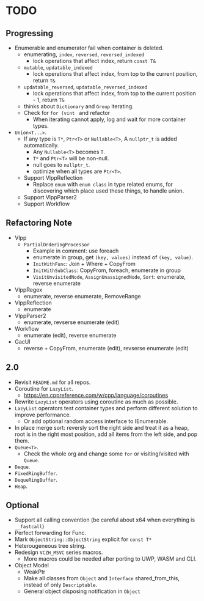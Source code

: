 # TODO

## Progressing

- Enumerable and enumerator fail when container is deleted.
  - enumerating, `index`, `reversed`, `reversed_indexed`
    - lock operations that affect index, return `const T&`
  - `mutable`, `updatable_indexed`
    - lock operations that affect index, from top to the current position, return `T&`
  - `updatable_reversed`, `updatable_reversed_indexed`
    - lock operations that affect index, from top to the current position - 1, return `T&`
  - thinks about `Dictionary` and `Group` iterating.
  - Check for `for (vint ` and refactor
    - When iterating cannot apply, log and wait for more container types.
- `Union<T...>`.
  - If any type is `T*`, `Ptr<T>` or `Nullable<T>`, A `nullptr_t` is added automatically.
    - Any `Nullable<T>` becomes `T`.
    - `T*` and `Ptr<T>` will be non-null.
    - null goes to `nullptr_t`.
    - optimize when all types are `Ptr<T>`.
  - Support VlppReflection
    - Replace `enum` with `enum class` in type related enums, for discovering which place used these things, to handle union.
  - Support VlppParser2
  - Support Workflow

## Refactoring Note

- Vlpp
  - `PartialOrderingProcessor`
    - Example in comment: use foreach
    - enumerate in group, get `(key, values)` instead of `(key, value)`.
    - `InitWithFunc`: Join + Where + CopyFrom
    - `InitWithSubClass`: CopyFrom, foreach, enumerate in group
    - `VisitUnvisitedNode`, `AssignUnassignedNode`, `Sort`: enumerate, reverse enumerate
- VlppRegex
  - enumerate, reverse enumerate, RemoveRange
- VlppReflection
  - enumerate
- VlppParser2
  - enumerate, revserse enumerate (edit)
- Workflow
  - enumerate (edit), reverse enumerate
- GacUI
  - reverse + CopyFrom, enumerate (edit), revserse enumerate (edit)

## 2.0

- Revisit `README.md` for all repos.
- Coroutine for `LazyList`.
  - https://en.cppreference.com/w/cpp/language/coroutines
- Rewrite `LazyList` operators using coroutine as much as possible.
- `LazyList` operators test container types and perform different solution to improve performance.
  - Or add optional random access interface to IEnumerable.
- In place merge sort: reversly sort the right side and treat it as a heap, root is in the right most position, add all items from the left side, and pop them.
- `Queue<T>`.
  - Check the whole org and change some `for` or visiting/visited with `Queue`.
- `Deque`.
- `FixedRingBuffer`.
- `DequeRingBuffer`.
- `Heap`.

## Optional

- Support all calling convention (be careful about x64 when everything is `__fastcall`)
- Perfect forwarding for Func.
- Mark `ObjectString::ObjectString` explicit for `const T*`
- Heterougeneous tree string.
- Redesign `VCZH_MSVC` series macros.
  - More macros could be needed after porting to UWP, WASM and CLI.
- Object Model
  - WeakPtr
  - Make all classes from `Object` and `Interface` shared_from_this, instead of only `Descriptable`.
  - General object disposing notification in `Object`
